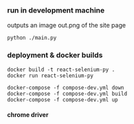 

### run in development machine

outputs an image out.png of the site page 

```
python ./main.py 
```

### deployment & docker builds

``` 
docker build -t react-selenium-py .
docker run react-selenium-py
```

```   
docker-compose -f compose-dev.yml down
docker-compose -f compose-dev.yml build
docker-compose -f compose-dev.yml up
```

#### chrome driver 
